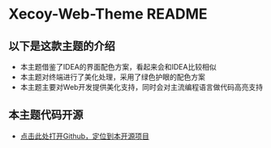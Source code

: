 # Xecoy-Web-Theme README

## 以下是这款主题的介绍

* 本主题借鉴了IDEA的界面配色方案，看起来会和IDEA比较相似
* 本主题对终端进行了美化处理，采用了绿色护眼的配色方案
* 本主题主要对Web开发提供美化支持，同时会对主流编程语言做代码高亮支持

## 本主题代码开源

* [点击此处打开Github，定位到本开源项目](https://github.com/AXH-xy/Xecoy-Web-Theme)